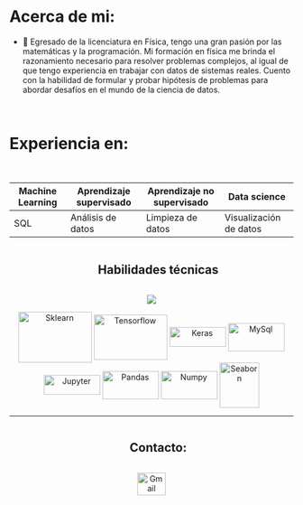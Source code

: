 # Acerca de mi:

<!--Intro start-->
- 🔭 Egresado de la licenciatura en Física, tengo una gran pasión por las matemáticas y la programación. Mi formación en física me brinda el razonamiento necesario para resolver problemas complejos, al igual de que tengo experiencia en trabajar con datos de sistemas reales. Cuento con la habilidad de formular y probar hipótesis de problemas para abordar desafíos en el mundo de la ciencia de datos.

<Br>
<h1 align="left">Experiencia en:</h1>
<Br>

|Machine Learning| Aprendizaje supervisado |Aprendizaje no supervisado|Data science|
|---|---|---|---|
|SQL|Análisis de datos|Limpieza de datos|Visualización de datos|

<!--Intro end-->

<!-- Habilidades tecnicas -->
<!--h2 without bottom border-->
<div id="user-content-toc">
  <ul align="center">
    <summary><h2 style="display: inline-block">Habilidades técnicas</h2></summary>
  </ul>
</div>

<p align="center">
  <a href="https://www.python.org/">
    <img src="https://skillicons.dev/icons?i=py" />
  </a>
</p>

<p align="center">
<a href="https://scikit-learn.org/" target="blank"><img align="center" src="https://camo.githubusercontent.com/bcc390db791bb02b31508cb543438d6358d4272832b829e7773193f6bc704e66/68747470733a2f2f7365656b6c6f676f2e636f6d2f696d616765732f532f7363696b69742d6c6561726e2d6c6f676f2d383736364430374532452d7365656b6c6f676f2e636f6d2e706e67" alt="Sklearn" height="90" width="130" /></a>
<a href="https://www.tensorflow.org/?hl=es-419" target="blank"><img align="center" src="https://www.gstatic.com/devrel-devsite/prod/v8332a5cec2b627575422eb634078b4a9892f3eac6f9006e54b6e9bbf0bfda91f/tensorflow/images/lockup.svg" alt="Tensorflow" height="80" width="130" /></a> 
<a href="https://keras.io/" target="blank"><img align="center" src="https://keras.io/img/logo.png" alt="Keras" height="35" width="100" /></a> 
<a href="https://www.mysql.com/" target="blank"><img align="center" src=https://hoplasoftware.com/wp-content/uploads/2021/07/1024px-MySQL.ff87215b43fd7292af172e2a5d9b844217262571.png alt="MySql" height="50" width="100" /></a> 
<a href="https://jupyter.org/" target="blank"><img align="center" src=https://jupyter.org/assets/logos/rectanglelogo-greytext-orangebody-greymoons.svg alt="Jupyter" height="35" width="100" /></a>
<a href="https://pandas.pydata.org/" target="blank"><img align="center" src=https://pandas.pydata.org/static/img/pandas_white.svg alt="Pandas" height="50" width="100" /></a>
<a href="https://numpy.org/" target="blank"><img align="center" src=https://numpy.org/images/logo.svg alt="Numpy" height="50" width="100" /></a>
<a href="https://seaborn.pydata.org/" target="blank"><img align="center" src="https://github.com/mwaskom/seaborn/blob/master/doc/_static/logo-tall-whitebg.png" alt="Seaborn" height="80" width="70" /></a>
</p>


<hr>


<!-- Connect with me -->
<!--h2 without bottom border-->
<div id="user-content-toc">
  <ul align="center">
    <summary><h2 style="display: inline-block"> Contacto:</h2></summary>
  </ul>
</div>

<!--icons and links-->
<p align="center">
<a href="https://www.google.com/intl/es-419/gmail/about/" target="blank"><img align="center" src="https://camo.githubusercontent.com/af0f6da09b551cae1458ef7f0c0832de63f9cdda72fa68375a3f82f0be91d065/68747470733a2f2f7365656b6c6f676f2e636f6d2f696d616765732f472f676d61696c2d6e65772d323032302d6c6f676f2d333244424531314242342d7365656b6c6f676f2e636f6d2e706e67" alt="Gmail" height="40" width="50" /></a>

</p>
<!--
**YairG316/YairG316** is a ✨ _special_ ✨ repository because its `README.md` (this file) appears on your GitHub profile.

Here are some ideas to get you started:

- 🔭 I’m currently working on ...
- 🌱 I’m currently learning ...
- 👯 I’m looking to collaborate on ...
- 🤔 I’m looking for help with ...
- 💬 Ask me about ...
- 📫 How to reach me: ...
- 😄 Pronouns: ...
- ⚡ Fun fact: ...
-->
